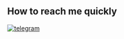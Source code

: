 <h2>How to reach me quickly</h2>
<div align="left">   
    <a href="[https://t.me/ZodtOne](https://t.me/BFG1OOOO)](https://t.me/BFG1OOOO)" target="_blank">
        <img src=https://img.shields.io/badge/Telegram-2CA5E0?style=for-the-badge&logo=telegram&logoColor=white alt=telegram style="margin-bottom: 5px;" />
    </a>   
</div>
